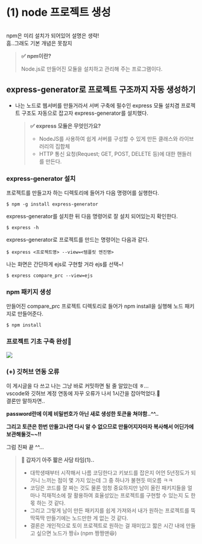 # (1) node 프로젝트 생성

<figure><img src="https://velog.velcdn.com/images/yooha9621/post/160db2b7-bac7-4507-b242-bfebb47b3ab6/image.png" alt=""><figcaption></figcaption></figure>

npm은 미리 설치가 되어있어 설명은 생략!\
흠..그래도 기본 개념은 못참지

> **✅ npm이란?**
>
> Node.js로 만들어진 모듈을 설치하고 관리해 주는 프로그램이다.

## express-generator로 프로젝트 구조까지 자동 생성하기 <a href="#express-generator" id="express-generator"></a>

*   나는 노드로 웹서버를 만들거라서 서버 구축에 필수인 express 모듈 설치겸 프로젝트 구조도 자동으로 잡고자 express-generator를 설치했다.

    > **✅ express 모듈은 무엇인가요?**
    >
    > * NodeJS를 사용하여 쉽게 서버를 구성할 수 있게 만든 클래스와 라이브러리의 집합체
    > * HTTP 통신 요청(Request; GET, POST, DELETE 등)에 대한 핸들러를 만든다.

### express-generator 설치 <a href="#express-generator" id="express-generator"></a>

프로젝트를 만들고자 하는 디렉토리에 들어가 다음 명령어를 실행한다.

```
$ npm -g install express-generator
```

express-generator를 설치한 뒤 다음 명령어로 잘 설치 되어있는지 확인한다.

```
$ express -h
```

express-generator로 프로젝트를 만드는 명령어는 다음과 같다.

```
$ express <프로젝트명> --view=<템플릿 엔진명>
```

나는 화면은 간단하게 ejs로 구현할 거라 ejs를 선택\~!

```
$ express compare_prc --view=ejs
```

### npm 패키지 생성 <a href="#npm" id="npm"></a>

만들어진 compare\_prc 프로젝트 디렉토리로 들어가 npm install을 실행해 노드 패키지로 만들어준다.

```
$ npm install
```

### 프로젝트 기초 구축 완성🤩 <a href="#undefined" id="undefined"></a>

![](https://velog.velcdn.com/images/yooha9621/post/d14ef407-dede-4368-894c-321eb822a113/image.png)

### (+) 깃허브 연동 오류 <a href="#undefined" id="undefined"></a>

이 게시글을 다 쓰고 나는 그냥 바로 커밋하면 될 줄 알았는데 ㅎ...\
vscode와 깃허브 계정 연동에 자꾸 오류가 나서 1시간을 잡아먹었다.🤬\
결론만 말하자면..

**password란에 이제 비밀번호가 아닌 새로 생성한 토큰을 쳐야함..^^..**

**그리고 토큰은 한번 만들고나면 다시 알 수 없으므로 만들어지자마자 복사해서 어딘가에 보관해둘것\~\~!!**

그럼 진짜 끝 ^^...

> **🐶 갑자기 아주 짧은 사담 타임(1)..**
>
> * 대학생때부터 시작해서 나름 코딩한다고 키보드를 잡은지 어언 5년정도가 되가니 느끼는 점이 몇 가지 있는데 그 중 하나가 불현듯 떠오름 ㅋㅋ
> * 코딩은 코드를 잘 짜는 것도 물론 엄청 중요하지만 남이 올린 패키지들을 얼마나 적재적소에 잘 활용하여 효율성있는 프로젝트를 구현할 수 있는지 도 한 몫 하는 것 같다.
> * 그리고 그렇게 남이 만든 패키지를 쉽게 가져와서 내가 원하는 프로젝트를 뚝딱뚝딱 만들기에는 노드만한 게 없는 것 같다.
> * 결론은 개인적으로 토이 프로젝트로 원하는 걸 재미있고 짧은 시간 내에 만들고 싶으면 노드가 짱👍 (npm 짱짱맨😆)

